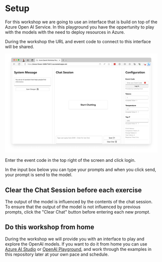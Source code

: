 # Setup

For this workshop we are going to use an interface that is build on top of the Azure Open AI Service. In this playground you have the oppertunity to play with the models with the need to deploy resources in Azure.

During the workshop  the URL and event code to connect to this interface will be shared.

![](images/portal.jpg)

Enter the event code in the top right of the screen and click login.

In the input box below you can type your prompts and when you click send, your prompt is send to the model.

## Clear the Chat Session before each exercise

The output of the model is influenced by the contents of the chat session. To ensure that the output of the model is not influenced by previous prompts, click the "Clear Chat" button before entering each new prompt.

## Do this workshop from home
During the workshop we will provide you with an interface to play and explore the OpenAI models. If you want to do it from home you can use [Azure AI Studio](https://oai.azure.com/portal) or [OpenAI Playground](https://platform.openai.com/playground), and work through the examples in this repository later at your own pace and schedule.